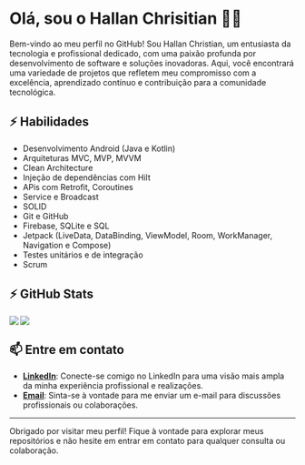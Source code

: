 # Olá, sou o Hallan Chrisitian 👨‍💻

Bem-vindo ao meu perfil no GitHub! Sou Hallan Christian, um entusiasta da tecnologia e profissional dedicado, com uma paixão profunda por desenvolvimento de software e soluções inovadoras. Aqui, você encontrará uma variedade de projetos que refletem meu compromisso com a excelência, aprendizado contínuo e contribuição para a comunidade tecnológica.  
## ⚡ Habilidades
- Desenvolvimento Android (Java e Kotlin)
- Arquiteturas MVC, MVP, MVVM
- Clean Architecture
- Injeção de dependências com Hilt
- APis com Retrofit, Coroutines
- Service e Broadcast
- SOLID
- Git e GitHub
- Firebase, SQLite e SQL
- Jetpack (LiveData, DataBinding, ViewModel, Room, WorkManager, Navigation e Compose)
- Testes unitários e de integração
- Scrum
## ⚡ GitHub Stats

<img align="left" src="https://github-readme-stats.vercel.app/api?username=hallancma&show_icons=true&count_private=true&theme=gruvbox" />
<img src="https://github-readme-stats.vercel.app/api/top-langs/?username=hallancma&layout=compact&count_private=true&theme=gruvbox" />



## 📫 Entre em contato
- **[LinkedIn](https://www.linkedin.com/in/hallan-christian/)**: Conecte-se comigo no LinkedIn para uma visão mais ampla da minha experiência profissional e realizações.
- **[Email](mailto:hallancma@gmail.com)**: Sinta-se à vontade para me enviar um e-mail para discussões profissionais ou colaborações.



---

Obrigado por visitar meu perfil! Fique à vontade para explorar meus repositórios e não hesite em entrar em contato para qualquer consulta ou colaboração.
